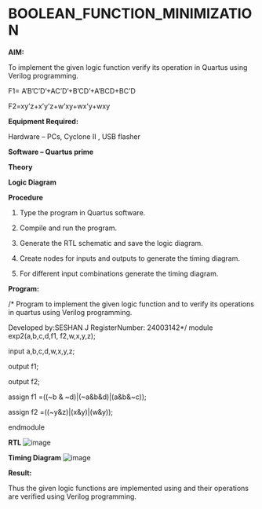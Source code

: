 # BOOLEAN_FUNCTION_MINIMIZATION

**AIM:**

To implement the given logic function verify its operation in Quartus using Verilog programming.

F1= A’B’C’D’+AC’D’+B’CD’+A’BCD+BC’D 

F2=xy’z+x’y’z+w’xy+wx’y+wxy

**Equipment Required:**

Hardware – PCs, Cyclone II , USB flasher

**Software – Quartus prime**

**Theory**

**Logic Diagram**

**Procedure**

1.	Type the program in Quartus software.

2.	Compile and run the program.

3.	Generate the RTL schematic and save the logic diagram.

4.	Create nodes for inputs and outputs to generate the timing diagram.

5.	For different input combinations generate the timing diagram.


**Program:**

/* Program to implement the given logic function and to verify its operations in quartus using Verilog programming. 

Developed by:SESHAN J RegisterNumber: 24003142*/
module exp2(a,b,c,d,f1, f2,w,x,y,z);      

input a,b,c,d,w,x,y,z;      

output f1;     

output f2;     

assign f1 =((~b & ~d)|(~a&b&d)|(a&b&~c));     

assign f2 =((~y&z)|(x&y)|(w&y));      

endmodule      

**RTL**
![image](https://github.com/user-attachments/assets/f2fa4245-06d0-45f9-9189-54f46b358379)

**Timing Diagram**
![image](https://github.com/user-attachments/assets/de48964f-5faa-4986-8c21-513bd78d478b)

**Result:**

Thus the given logic functions are implemented using and their operations are verified using Verilog programming.

